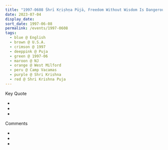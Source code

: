 ```yaml
---
title: "1997-0608 Śhrī Kṛiṣhṇa Pūjā, Freedom Without Wisdom Is Dangerous, Camp Vacamas, 256 Macopin Road, West Milford, NJ, U.S.A."
date: 2023-07-04
display_date: 
sort_date: 1997-06-08
permalink: /events/1997-0608
tags:
  - blue @ English
  - brown @ U.S.A.
  - crimson @ 1997
  - deeppink @ Puja
  - green @ 1997-06
  - maroon @ NJ
  - orange @ West Milford
  - peru @ Camp Vacamas
  - purple @ Shri Krishna
  - red @ Shri Krishna Puja
---
```


<div class="main">
  <div class="wave-list">
    <div class="title">
      <div class="text" style="--color: green">
        Key Quote
      </div>
    </div>
    <ul class="list">
        <li class="item" data-color-BlanchedAlmond>
        </li>
        <li class="item" style="--color: Lavender">
        </li>
        <li class="item" style="--color: BlanchedAlmond">
        </li>
      </ul>
  </div>
</div>

<div class="main">
  <div class="wave-list">
    <div class="title">
      <div class="text" style="--color: green">
        Comments
      </div>
    </div>
    <ul class="list">
        <li class="item" data-color-Ivory>
        </li>
        <li class="item" style="--color: PaleTurquiose">
        </li>
        <li class="item" style="--color: Ivory">
        </li>
      </ul>
  </div>
</div>